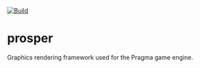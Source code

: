 [![Build](https://github.com/Silverlan/prosper/actions/workflows/pragma-generic-ci.yml/badge.svg)](https://github.com/Silverlan/prosper/actions/workflows/pragma-generic-ci.yml)

# prosper
Graphics rendering framework used for the Pragma game engine.
